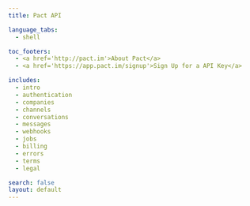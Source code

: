 ```yaml
---
title: Pact API

language_tabs:
  - shell

toc_footers:
  - <a href='http://pact.im'>About Pact</a>
  - <a href='https://app.pact.im/signup'>Sign Up for a API Key</a>

includes:
  - intro
  - authentication
  - companies
  - channels
  - conversations
  - messages
  - webhooks
  - jobs
  - billing
  - errors
  - terms
  - legal

search: false
layout: default
---
```

